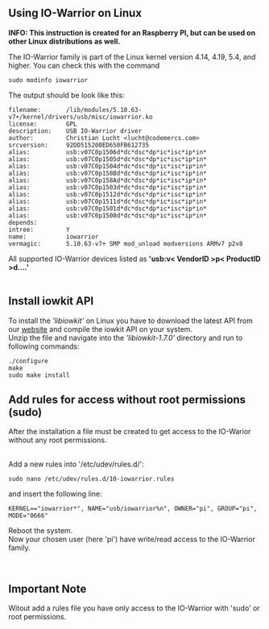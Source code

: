 ## Using IO-Warrior on Linux

**INFO: This instruction is created for an Raspberry PI, but can be used on other Linux distributions as well.**

The IO-Warrior family is part of the Linux kernel version 4.14, 4.19, 5.4, and higher. You can check this with the command 

```
sudo modinfo iowarrior
```

The output should be look like this:
```
filename:       /lib/modules/5.10.63-v7+/kernel/drivers/usb/misc/iowarrior.ko
license:        GPL
description:    USB IO-Warrior driver
author:         Christian Lucht <lucht@codemercs.com>
srcversion:     92DD515200ED650FB612735
alias:          usb:v07C0p1506d*dc*dsc*dp*ic*isc*ip*in*
alias:          usb:v07C0p1505d*dc*dsc*dp*ic*isc*ip*in*
alias:          usb:v07C0p1504d*dc*dsc*dp*ic*isc*ip*in*
alias:          usb:v07C0p158Bd*dc*dsc*dp*ic*isc*ip*in*
alias:          usb:v07C0p158Ad*dc*dsc*dp*ic*isc*ip*in*
alias:          usb:v07C0p1503d*dc*dsc*dp*ic*isc*ip*in*
alias:          usb:v07C0p1512d*dc*dsc*dp*ic*isc*ip*in*
alias:          usb:v07C0p1511d*dc*dsc*dp*ic*isc*ip*in*
alias:          usb:v07C0p1501d*dc*dsc*dp*ic*isc*ip*in*
alias:          usb:v07C0p1500d*dc*dsc*dp*ic*isc*ip*in*
depends:
intree:         Y
name:           iowarrior
vermagic:       5.10.63-v7+ SMP mod_unload modversions ARMv7 p2v8
```
All supported IO-Warrior devices listed as **'usb:v< VendorID >p< ProductID >d....'**  
&nbsp;

## Install iowkit API

To install the *'libiowkit'* on Linux you have to download the latest API from our [website](https://www.codemercs.com/downloads/iowarrior/IO-Warrior_SDK_linux.zip) and compile the iowkit API on your system.  
Unzip the file and navigate into the *'libiowkit-1.7.0'* directory and run to following commands:  
```
./configure  
make  
sudo make install  
```


## Add rules for access without root permissions (sudo)
After the installation a file must be created to get access to the IO-Warior without any root permissions.  
&nbsp;

Add a new rules into '/etc/udev/rules.d/':  
```
sudo nano /etc/udev/rules.d/10-iowarrior.rules
```
and insert the following line:

```
KERNEL=="iowarrior*", NAME="usb/iowarrior%n", OWNER="pi", GROUP="pi", MODE="0666"
```

Reboot the system.  
Now your chosen user (here 'pi') have write/read access to the IO-Warrior family.


&nbsp;
## Important Note
Witout add a rules file you have only access to the IO-Warrior with 'sudo' or root permissions.  

